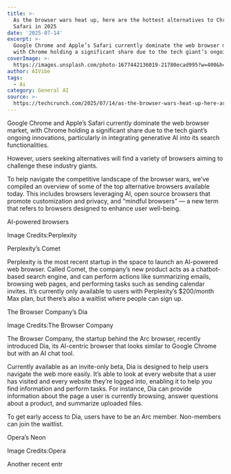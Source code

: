 ```yaml
---
title: >-
  As the browser wars heat up, here are the hottest alternatives to Chrome and
  Safari in 2025
date: '2025-07-14'
excerpt: >-
  Google Chrome and Apple’s Safari currently dominate the web browser market,
  with Chrome holding a significant share due to the tech giant’s ongoing in...
coverImage: >-
  https://images.unsplash.com/photo-1677442136019-21780ecad995?w=400&h=200&fit=crop&auto=format
author: AIVibe
tags:
  - Ai
category: General AI
source: >-
  https://techcrunch.com/2025/07/14/as-the-browser-wars-heat-up-here-are-the-hottest-alternatives-to-chrome-and-safari-in-2025/
---
```

Google Chrome and Apple’s Safari currently dominate the web browser market, with Chrome holding a significant share due to the tech giant’s ongoing innovations, particularly in integrating generative AI into its search functionalities. 

However, users seeking alternatives will find a variety of browsers aiming to challenge these industry giants.


	
	




	
	



To help navigate the competitive landscape of the browser wars, we’ve compiled an overview of some of the top alternative browsers available today. This includes browsers leveraging AI, open source browsers that promote customization and privacy, and “mindful browsers” — a new term that refers to browsers designed to enhance user well-being.

AI-powered browsers

Image Credits:Perplexity

Perplexity’s Comet

Perplexity is the most recent startup in the space to launch an AI-powered web browser. Called Comet, the company’s new product acts as a chatbot-based search engine, and can perform actions like summarizing emails, browsing web pages, and performing tasks such as sending calendar invites. It’s currently only available to users with Perplexity’s $200/month Max plan, but there’s also a waitlist where people can sign up.

The Browser Company’s Dia

Image Credits:The Browser Company

The Browser Company, the startup behind the Arc browser, recently introduced Dia, its AI-centric browser that looks similar to Google Chrome but with an AI chat tool. 

Currently available as an invite-only beta, Dia is designed to help users navigate the web more easily. It’s able to look at every website that a user has visited and every website they’re logged into, enabling it to help you find information and perform tasks. For instance, Dia can provide information about the page a user is currently browsing, answer questions about a product, and summarize uploaded files. 

To get early access to Dia, users have to be an Arc member. Non-members can join the waitlist.  

Opera’s Neon

Image Credits:Opera

Another recent entr
